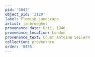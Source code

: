 ```yaml
---
pid: '6843'
object_pid: '3120'
label: Flemish Landscape
artist: janbrueghel
provenance_date: Until 1946
provenance_location: London
provenance_text: Count Antoine Seilern
collection: provenance
order: '0455'
---
```

